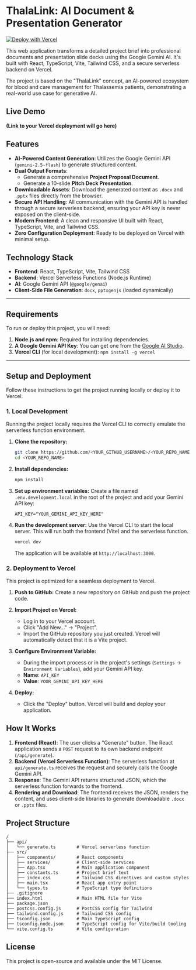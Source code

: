 # ThalaLink: AI Document & Presentation Generator

[![Deploy with Vercel](https://vercel.com/button)](https://vercel.com/new/clone?repository-url=https%3A%2F%2Fgithub.com%2F<YOUR_GITHUB_USERNAME>%2F<YOUR_REPO_NAME>)

This web application transforms a detailed project brief into professional documents and presentation slide decks using the Google Gemini AI. It's built with React, TypeScript, Vite, Tailwind CSS, and a secure serverless backend on Vercel.

The project is based on the "ThalaLink" concept, an AI-powered ecosystem for blood and care management for Thalassemia patients, demonstrating a real-world use case for generative AI.

## Live Demo

**(Link to your Vercel deployment will go here)**

## Features

-   **AI-Powered Content Generation**: Utilizes the Google Gemini API (`gemini-2.5-flash`) to generate structured content.
-   **Dual Output Formats**:
    -   Generate a comprehensive **Project Proposal Document**.
    -   Generate a 10-slide **Pitch Deck Presentation**.
-   **Downloadable Assets**: Download the generated content as `.docx` and `.pptx` files directly from the browser.
-   **Secure API Handling**: All communication with the Gemini API is handled through a secure serverless backend, ensuring your API key is never exposed on the client-side.
-   **Modern Frontend**: A clean and responsive UI built with React, TypeScript, Vite, and Tailwind CSS.
-   **Zero Configuration Deployment**: Ready to be deployed on Vercel with minimal setup.

## Technology Stack

-   **Frontend**: React, TypeScript, Vite, Tailwind CSS
-   **Backend**: Vercel Serverless Functions (Node.js Runtime)
-   **AI**: Google Gemini API (`@google/genai`)
-   **Client-Side File Generation**: `docx`, `pptxgenjs` (loaded dynamically)

---

## Requirements

To run or deploy this project, you will need:

1.  **Node.js and npm**: Required for installing dependencies.
2.  **A Google Gemini API Key**: You can get one from the [Google AI Studio](https://aistudio.google.com/app/apikey).
3.  **Vercel CLI** (for local development): `npm install -g vercel`

---

## Setup and Deployment

Follow these instructions to get the project running locally or deploy it to Vercel.

### 1. Local Development

Running the project locally requires the Vercel CLI to correctly emulate the serverless function environment.

1.  **Clone the repository:**
    ```bash
    git clone https://github.com/<YOUR_GITHUB_USERNAME>/<YOUR_REPO_NAME>.git
    cd <YOUR_REPO_NAME>
    ```

2.  **Install dependencies:**
    ```bash
    npm install
    ```

3.  **Set up environment variables:**
    Create a file named `.env.development.local` in the root of the project and add your Gemini API key:
    ```
    API_KEY="YOUR_GEMINI_API_KEY_HERE"
    ```

4.  **Run the development server:**
    Use the Vercel CLI to start the local server. This will run both the frontend (Vite) and the serverless function.
    ```bash
    vercel dev
    ```
    The application will be available at `http://localhost:3000`.

### 2. Deployment to Vercel

This project is optimized for a seamless deployment to Vercel.

1.  **Push to GitHub:**
    Create a new repository on GitHub and push the project code.

2.  **Import Project on Vercel:**
    -   Log in to your Vercel account.
    -   Click "Add New..." -> "Project".
    -   Import the GitHub repository you just created. Vercel will automatically detect that it is a Vite project.

3.  **Configure Environment Variable:**
    -   During the import process or in the project's settings (`Settings` -> `Environment Variables`), add your Gemini API key.
    -   **Name**: `API_KEY`
    -   **Value**: `YOUR_GEMINI_API_KEY_HERE`

4.  **Deploy:**
    -   Click the "Deploy" button. Vercel will build and deploy your application.

## How It Works

1.  **Frontend (React)**: The user clicks a "Generate" button. The React application sends a `POST` request to its own backend endpoint (`/api/generate`).
2.  **Backend (Vercel Serverless Function)**: The serverless function at `api/generate.ts` receives the request and securely calls the Google Gemini API.
3.  **Response**: The Gemini API returns structured JSON, which the serverless function forwards to the frontend.
4.  **Rendering and Download**: The frontend receives the JSON, renders the content, and uses client-side libraries to generate downloadable `.docx` or `.pptx` files.

## Project Structure

```
/
├── api/
│   └── generate.ts        # Vercel serverless function
├── src/
│   ├── components/        # React components
│   ├── services/          # Client-side services
│   ├── App.tsx            # Main application component
│   ├── constants.ts       # Project brief text
│   ├── index.css          # Tailwind CSS directives and custom styles
│   ├── main.tsx           # React app entry point
│   └── types.ts           # TypeScript type definitions
├── .gitignore
├── index.html             # Main HTML file for Vite
├── package.json
├── postcss.config.js      # PostCSS config for Tailwind
├── tailwind.config.js     # Tailwind CSS config
├── tsconfig.json          # Main TypeScript config
├── tsconfig.node.json     # TypeScript config for Vite/build tooling
└── vite.config.ts         # Vite configuration
```

## License

This project is open-source and available under the MIT License.